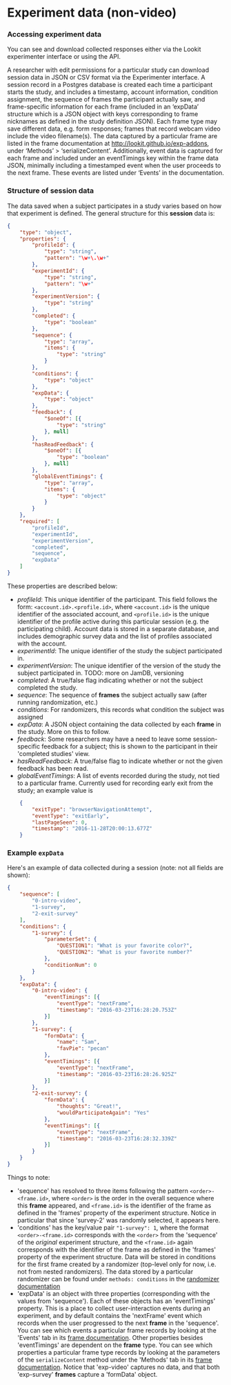 # Experiment data (non-video)

### Accessing experiment data

You can see and download collected responses either via the Lookit experimenter interface
or using the API.

A researcher with edit permissions for a particular study can download session data in JSON or CSV format via the Experimenter interface. A session record in a Postgres database is created each time a participant starts the study, and includes a timestamp, account information, condition assignment, the sequence of frames the participant actually saw, and frame-specific information for each frame (included in an ‘expData’ structure which is a JSON object with keys corresponding to frame nicknames as defined in the study definition JSON). Each frame type may save different data, e.g. form responses; frames that record webcam video include the video filename(s). The data captured by a particular frame are listed in the frame documentation at http://lookit.github.io/exp-addons, under ‘Methods’ > ‘serializeContent’. Additionally, event data is captured for each frame and included under an eventTimings key within the frame data JSON, minimally including a timestamped event when the user proceeds to the next frame. These events are listed under ‘Events’ in the documentation.

### Structure of session data

The data saved when a subject participates in a study varies based on how that experiment
is defined. The general structure for this **session** data is:

```json
{
    "type": "object",
    "properties": {
        "profileId": {
            "type": "string",
            "pattern": "\w+\.\w+"
        },
        "experimentId": {
            "type": "string",
            "pattern": "\w+"
        },
        "experimentVersion": {
            "type": "string"
        },
        "completed": {
            "type": "boolean"
        },
        "sequence": {
            "type": "array",
            "items": {
                "type": "string"
            }
        },
        "conditions": {
            "type": "object"
        },
        "expData": {
            "type": "object"
        },
        "feedback": {
            "$oneOf": [{
                "type": "string"
            }, null]
        },
        "hasReadFeedback": {
            "$oneOf": [{
                "type": "boolean"
            }, null]
        },
        "globalEventTimings": {
            "type": "array",
            "items": {
                "type": "object"
            }
        }
    },
    "required": [
        "profileId",
        "experimentId",
        "experimentVersion",
        "completed",
        "sequence",
        "expData"
    ]
}
```

These properties are described below:

- *profileId*: This unique identifier of the participant. This field follows the form: `<account.id>.<profile.id>`, where `<account.id>` is the unique identifier of the associated account, and `<profile.id>` is the unique identifier of the profile active during this particular session (e.g. the participating child). Account data is stored in a separate database, and includes demographic survey data and the list of profiles associated with the account.
- *experimentId*: The unique identifier of the study the subject participated in.
- *experimentVersion*: The unique identifier of the version of the study the subject participated in. TODO: more on JamDB, versioning
- *completed*: A true/false flag indicating whether or not the subject completed the study.
- *sequence*: The sequence of **frames** the subject actually saw (after running randomization, etc.)
- *conditions*: For randomizers, this records what condition the subject was assigned
- *expData*: A JSON object containing the data collected by each **frame** in the study. More on this to follow.
- *feedback*: Some researchers may have a need to leave some session-specific feedback for a subject; this is shown to the participant in their 'completed studies' view.
- *hasReadFeedback*: A true/false flag to indicate whether or not the given feedback has been read.
- *globalEventTimings*: A list of events recorded during the study, not tied to a particular frame. Currently used for recording early exit from the study; an example value is

```json
    {
        "exitType": "browserNavigationAttempt",
        "eventType": "exitEarly",
        "lastPageSeen": 0,
        "timestamp": "2016-11-28T20:00:13.677Z"
    }
```

### Example `expData`

Here's an example of data collected during a session (note: not all fields are shown):

```json
{
	"sequence": [
		"0-intro-video",
		"1-survey",
		"2-exit-survey"
	],
	"conditions": {
        "1-survey": {
            "parameterSet": {
                "QUESTION1": "What is your favorite color?",
                "QUESTION2": "What is your favorite number?"
            },
            "conditionNum": 0
        }
	},
	"expData": {
		"0-intro-video": {
			"eventTimings": [{
				"eventType": "nextFrame",
				"timestamp": "2016-03-23T16:28:20.753Z"
			}]
		},
		"1-survey": {
			"formData": {
				"name": "Sam",
				"favPie": "pecan"
			},
			"eventTimings": [{
				"eventType": "nextFrame",
				"timestamp": "2016-03-23T16:28:26.925Z"
			}]
		},
		"2-exit-survey": {
			"formData": {
				"thoughts": "Great!",
				"wouldParticipateAgain": "Yes"
			},
			"eventTimings": [{
				"eventType": "nextFrame",
				"timestamp": "2016-03-23T16:28:32.339Z"
			}]
		}
	}
}
```

Things to note:
- 'sequence' has resolved to three items following the pattern `<order>-<frame.id>`, where `<order>` is the order in
  the overall sequence where this **frame** appeared, and `<frame.id>` is the identifier of the frame as defined in
  the 'frames' property of the experiment structure. Notice in particular that since 'survey-2' was randomly selected,
  it appears here.
- 'conditions' has the key/value pair `"1-survey": 1`, where the format `<order>-<frame.id>` corresponds
  with the `<order>` from the 'sequence' of the *original* experiment structure, and the `<frame.id>` again corresponds
  with the identifier of the frame as defined in
  the 'frames' property of the experiment structure. Data will be stored in conditions for the first frame created by a randomizer (top-level only for now, i.e. not from nested randomizers). The data stored by a particular randomizer can be found under `methods: conditions` in the [randomizer documentation](http://lookit.github.io/exp-addons/modules/randomizers.html)
- 'expData' is an object with three properties (corresponding with the values from 'sequence'). Each of these objects has an 'eventTimings' property. This is a place to collect user-interaction events during an experiment, and by default contains the 'nextFrame' event which records when the
  user progressed to the next **frame** in the 'sequence'. You can see which events a particular frame records by looking at the 'Events' tab in its [frame documentation](http://lookit.github.io/exp-addons/modules/frames.html). Other properties besides 'eventTimings' are dependent on
  the **frame** type. You can see which properties a particular frame type records by looking at the parameters of the `serializeContent` method under the 'Methods' tab in its [frame documentation](http://lookit.github.io/exp-addons/modules/frames.html).  Notice that 'exp-video' captures no data, and that both 'exp-survey' **frames** capture a 'formData' object.
